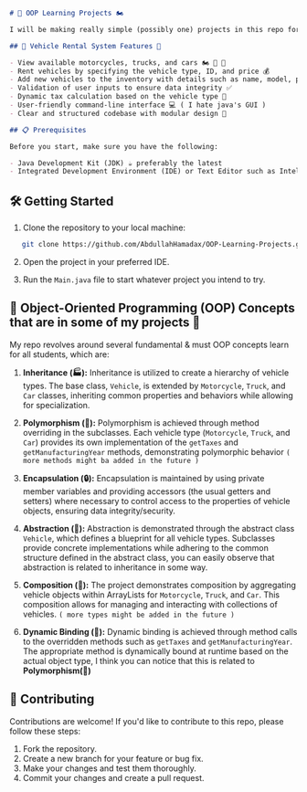 ```markdown
# 🚗 OOP Learning Projects 🏍

I will be making really simple (possibly one) projects in this repo for the purpose of learning OOP topics.

## 🚗 Vehicle Rental System Features 🚗 

- View available motorcycles, trucks, and cars 🏍 🚚 🚗
- Rent vehicles by specifying the vehicle type, ID, and price 💰
- Add new vehicles to the inventory with details such as name, model, price, quantity, type, and manufacturing year 📝
- Validation of user inputs to ensure data integrity ✅
- Dynamic tax calculation based on the vehicle type 🧮
- User-friendly command-line interface 💻 ( I hate java's GUI )
- Clear and structured codebase with modular design 🧱

## 📋 Prerequisites

Before you start, make sure you have the following:

- Java Development Kit (JDK) ☕ preferably the latest
- Integrated Development Environment (IDE) or Text Editor such as IntelliJ IDEA, or Visual Studio Code 🧪
```
## 🛠 Getting Started

1. Clone the repository to your local machine:

```bash
   git clone https://github.com/AbdullahHamadax/OOP-Learning-Projects.git
```
2. Open the project in your preferred IDE.

3. Run the `Main.java` file to start whatever project you intend to try.

## 🧱 Object-Oriented Programming (OOP) Concepts that are in some of my projects 🎯

My repo revolves around several fundamental & must OOP concepts learn for all students, which are:

1. **Inheritance (🏭):** Inheritance is utilized to create a hierarchy of vehicle types. The base class, `Vehicle`, is extended by `Motorcycle`, `Truck`, and `Car` classes, inheriting common properties and behaviors while allowing for specialization.

2. **Polymorphism (🦄):** Polymorphism is achieved through method overriding in the subclasses. Each vehicle type (`Motorcycle`, `Truck`, and `Car`) provides its own implementation of the `getTaxes` and `getManufacturingYear` methods, demonstrating polymorphic behavior `( more methods might ba added in the future )`

3. **Encapsulation (🔒):** Encapsulation is maintained by using private member variables and providing accessors (the usual getters and setters) where necessary to control access to the properties of vehicle objects, ensuring data integrity/security.

4. **Abstraction (🧩):** Abstraction is demonstrated through the abstract class `Vehicle`, which defines a blueprint for all vehicle types. Subclasses provide concrete implementations while adhering to the common structure defined in the abstract class, you can easily observe that abstraction is related to inheritance in some way.

5. **Composition (🧰):** The project demonstrates composition by aggregating vehicle objects within ArrayLists for `Motorcycle`, `Truck`, and `Car`. This composition allows for managing and interacting with collections of vehicles. `( more types might be added in the future )`

6. **Dynamic Binding (🧬):** Dynamic binding is achieved through method calls to the overridden methods such as `getTaxes` and `getManufacturingYear`. The appropriate method is dynamically bound at runtime based on the actual object type, I think you can notice that this is related to **Polymorphism(🦄)**


## 🤝 Contributing

Contributions are welcome! If you'd like to contribute to this repo, please follow these steps:

1. Fork the repository.
2. Create a new branch for your feature or bug fix.
3. Make your changes and test them thoroughly.
4. Commit your changes and create a pull request.
